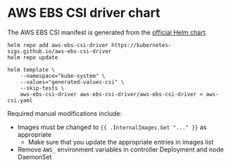 # AWS EBS CSI driver chart

The AWS EBS CSI manifest is generated from the [official Helm chart][helm-chart].

```shell
helm repo add aws-ebs-csi-driver https://kubernetes-sigs.github.io/aws-ebs-csi-driver
helm repo update

helm template \
    --namespace="kube-system" \
    --values="generated-values-csi" \
    --skip-tests \
    aws-ebs-csi-driver aws-ebs-csi-driver/aws-ebs-csi-driver > aws-csi.yaml
```

Required manual modifications include:

* Images must be changed to `{{ .InternalImages.Get "..." }}` as appropriate
  * Make sure that you update the appropriate entries in images list
* Remove `AWS_` environment variables in controller Deployment and node DaemonSet

[helm-chart]: https://github.com/kubernetes-sigs/aws-ebs-csi-driver/tree/master/charts/aws-ebs-csi-driver
